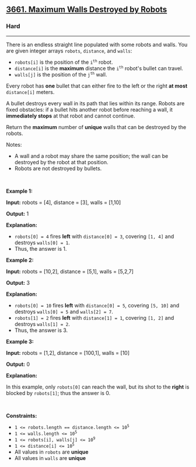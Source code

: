 <h2><a href="https://leetcode.com/problems/maximum-walls-destroyed-by-robots">3661. Maximum Walls Destroyed by Robots</a></h2><h3>Hard</h3><hr><div data-docx-has-block-data="false" data-lark-html-role="root" data-page-id="Rax8d6clvoFeVtx7bzXcvkVynwf">
<div class="old-record-id-Y5dGdSKIMoNTttxGhHLccrpEnaf">There is an endless straight line populated with some robots and walls. You are given integer arrays <code>robots</code>, <code>distance</code>, and <code>walls</code>:</div>
</div>

<ul>
	<li><code>robots[i]</code> is the position of the <code>i<sup>th</sup></code> robot.</li>
	<li><code>distance[i]</code> is the <strong>maximum</strong> distance the <code>i<sup>th</sup></code> robot&#39;s bullet can travel.</li>
	<li><code>walls[j]</code> is the position of the <code>j<sup>th</sup></code> wall.</li>
</ul>

<p>Every robot has <strong>one</strong> bullet that can either fire to the left or the right <strong>at most </strong><code>distance[i]</code> meters.</p>

<p>A bullet destroys every wall in its path that lies within its range. Robots are fixed obstacles: if a bullet hits another robot before reaching a wall, it <strong>immediately stops</strong> at that robot and cannot continue.</p>

<p>Return the <strong>maximum</strong> number of <strong>unique</strong> walls that can be destroyed by the robots.</p>

<p>Notes:</p>

<ul>
	<li>A wall and a robot may share the same position; the wall can be destroyed by the robot at that position.</li>
	<li>Robots are not destroyed by bullets.</li>
</ul>

<p>&nbsp;</p>
<p><strong class="example">Example 1:</strong></p>

<div class="example-block">
<p><strong>Input:</strong> <span class="example-io">robots = [4], distance = [3], walls = [1,10]</span></p>

<p><strong>Output:</strong> <span class="example-io">1</span></p>

<p><strong>Explanation:</strong></p>

<ul>
	<li><code>robots[0] = 4</code> fires <strong>left</strong> with <code>distance[0] = 3</code>, covering <code>[1, 4]</code> and destroys <code>walls[0] = 1</code>.</li>
	<li>Thus, the answer is 1.</li>
</ul>
</div>

<p><strong class="example">Example 2:</strong></p>

<div class="example-block">
<p><strong>Input:</strong> <span class="example-io">robots = [10,2], distance = [5,1], walls = [5,2,7]</span></p>

<p><strong>Output:</strong> <span class="example-io">3</span></p>

<p><strong>Explanation:</strong></p>

<ul>
	<li><code>robots[0] = 10</code> fires <strong>left</strong> with <code>distance[0] = 5</code>, covering <code>[5, 10]</code> and destroys <code>walls[0] = 5</code> and <code>walls[2] = 7</code>.</li>
	<li><code>robots[1] = 2</code> fires <strong>left</strong> with <code>distance[1] = 1</code>, covering <code>[1, 2]</code> and destroys <code>walls[1] = 2</code>.</li>
	<li>Thus, the answer is 3.</li>
</ul>
</div>
<strong class="example">Example 3:</strong>

<div class="example-block">
<p><strong>Input:</strong> <span class="example-io">robots = [1,2], distance = [100,1], walls = [10]</span></p>

<p><strong>Output:</strong> <span class="example-io">0</span></p>

<p><strong>Explanation:</strong></p>

<p>In this example, only <code>robots[0]</code> can reach the wall, but its shot to the <strong>right</strong> is blocked by <code>robots[1]</code>; thus the answer is 0.</p>
</div>

<p>&nbsp;</p>
<p><strong>Constraints:</strong></p>

<ul>
	<li><code>1 &lt;= robots.length == distance.length &lt;= 10<sup>5</sup></code></li>
	<li><code>1 &lt;= walls.length &lt;= 10<sup>5</sup></code></li>
	<li><code>1 &lt;= robots[i], walls[j] &lt;= 10<sup>9</sup></code></li>
	<li><code>1 &lt;= distance[i] &lt;= 10<sup>5</sup></code></li>
	<li>All values in <code>robots</code> are <strong>unique</strong></li>
	<li>All values in <code>walls</code> are <strong>unique</strong></li>
</ul>
